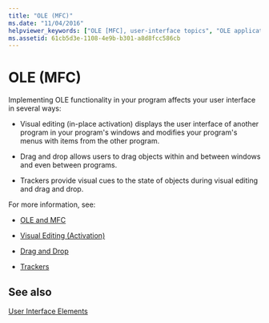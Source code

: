 ```yaml
---
title: "OLE (MFC)"
ms.date: "11/04/2016"
helpviewer_keywords: ["OLE [MFC], user-interface topics", "OLE applications [MFC], user interface", "user interfaces, OLE", "applications [OLE], user interface"]
ms.assetid: 61cb5d3e-1108-4e9b-b301-a8d8fcc586cb
---
```

# OLE (MFC)

Implementing OLE functionality in your program affects your user interface in several ways:

- Visual editing (in-place activation) displays the user interface of another program in your program's windows and modifies your program's menus with items from the other program.

- Drag and drop allows users to drag objects within and between windows and even between programs.

- Trackers provide visual cues to the state of objects during visual editing and drag and drop.

For more information, see:

- [OLE and MFC](../mfc/ole-in-mfc.md)

- [Visual Editing (Activation)](../mfc/activation-cpp.md)

- [Drag and Drop](../mfc/drag-and-drop-ole.md)

- [Trackers](../mfc/trackers.md)

## See also

[User Interface Elements](../mfc/user-interface-elements-mfc.md)
